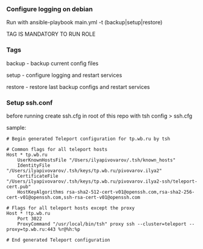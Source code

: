 ### Configure logging on debian

Run with 
ansible-playbook main.yml -t (backup|setup|restore)

TAG IS MANDATORY TO RUN ROLE

### Tags

backup - backup current config files

setup - configure logging and restart services

restore - restore last backup configs and restart services


### Setup ssh.conf
before running create ssh.cfg in root of this repo with   tsh config > ssh.cfg

sample: 

```
# Begin generated Teleport configuration for tp.wb.ru by tsh

# Common flags for all teleport hosts
Host * tp.wb.ru
    UserKnownHostsFile "/Users/ilyapivovarov/.tsh/known_hosts"
    IdentityFile "/Users/ilyapivovarov/.tsh/keys/tp.wb.ru/pivovarov.ilya2"
    CertificateFile "/Users/ilyapivovarov/.tsh/keys/tp.wb.ru/pivovarov.ilya2-ssh/teleport-cert.pub"
    HostKeyAlgorithms rsa-sha2-512-cert-v01@openssh.com,rsa-sha2-256-cert-v01@openssh.com,ssh-rsa-cert-v01@openssh.com

# Flags for all teleport hosts except the proxy
Host * !tp.wb.ru
    Port 3022
    ProxyCommand "/usr/local/bin/tsh" proxy ssh --cluster=teleport --proxy=tp.wb.ru:443 %r@%h:%p

# End generated Teleport configuration
```